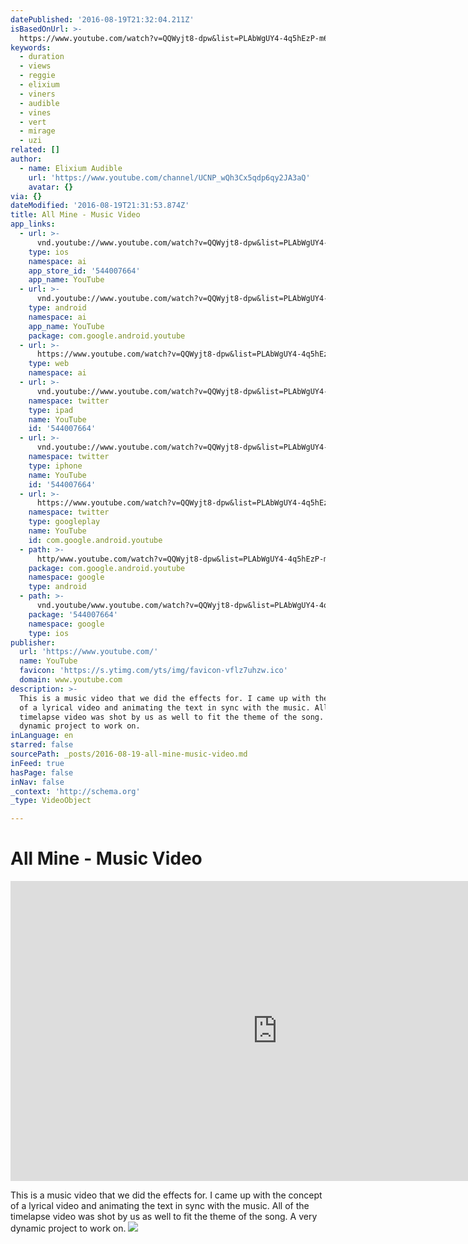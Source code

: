 ```yaml
---
datePublished: '2016-08-19T21:32:04.211Z'
isBasedOnUrl: >-
  https://www.youtube.com/watch?v=QQWyjt8-dpw&list=PLAbWgUY4-4q5hEzP-m69AkdP9KJ0NtFIJ
keywords:
  - duration
  - views
  - reggie
  - elixium
  - viners
  - audible
  - vines
  - vert
  - mirage
  - uzi
related: []
author:
  - name: Elixium Audible
    url: 'https://www.youtube.com/channel/UCNP_wQh3Cx5qdp6qy2JA3aQ'
    avatar: {}
via: {}
dateModified: '2016-08-19T21:31:53.874Z'
title: All Mine - Music Video
app_links:
  - url: >-
      vnd.youtube://www.youtube.com/watch?v=QQWyjt8-dpw&list=PLAbWgUY4-4q5hEzP-m69AkdP9KJ0NtFIJ&feature=applinks
    type: ios
    namespace: ai
    app_store_id: '544007664'
    app_name: YouTube
  - url: >-
      vnd.youtube://www.youtube.com/watch?v=QQWyjt8-dpw&list=PLAbWgUY4-4q5hEzP-m69AkdP9KJ0NtFIJ&feature=applinks
    type: android
    namespace: ai
    app_name: YouTube
    package: com.google.android.youtube
  - url: >-
      https://www.youtube.com/watch?v=QQWyjt8-dpw&list=PLAbWgUY4-4q5hEzP-m69AkdP9KJ0NtFIJ&feature=applinks
    type: web
    namespace: ai
  - url: >-
      vnd.youtube://www.youtube.com/watch?v=QQWyjt8-dpw&list=PLAbWgUY4-4q5hEzP-m69AkdP9KJ0NtFIJ&feature=applinks
    namespace: twitter
    type: ipad
    name: YouTube
    id: '544007664'
  - url: >-
      vnd.youtube://www.youtube.com/watch?v=QQWyjt8-dpw&list=PLAbWgUY4-4q5hEzP-m69AkdP9KJ0NtFIJ&feature=applinks
    namespace: twitter
    type: iphone
    name: YouTube
    id: '544007664'
  - url: >-
      https://www.youtube.com/watch?v=QQWyjt8-dpw&list=PLAbWgUY4-4q5hEzP-m69AkdP9KJ0NtFIJ
    namespace: twitter
    type: googleplay
    name: YouTube
    id: com.google.android.youtube
  - path: >-
      http/www.youtube.com/watch?v=QQWyjt8-dpw&list=PLAbWgUY4-4q5hEzP-m69AkdP9KJ0NtFIJ
    package: com.google.android.youtube
    namespace: google
    type: android
  - path: >-
      vnd.youtube/www.youtube.com/watch?v=QQWyjt8-dpw&list=PLAbWgUY4-4q5hEzP-m69AkdP9KJ0NtFIJ
    package: '544007664'
    namespace: google
    type: ios
publisher:
  url: 'https://www.youtube.com/'
  name: YouTube
  favicon: 'https://s.ytimg.com/yts/img/favicon-vflz7uhzw.ico'
  domain: www.youtube.com
description: >-
  This is a music video that we did the effects for. I came up with the concept
  of a lyrical video and animating the text in sync with the music. All of the
  timelapse video was shot by us as well to fit the theme of the song. A very
  dynamic project to work on.
inLanguage: en
starred: false
sourcePath: _posts/2016-08-19-all-mine-music-video.md
inFeed: true
hasPage: false
inNav: false
_context: 'http://schema.org'
_type: VideoObject

---
```

# All Mine - Music Video

<iframe src="https://cdn.embedly.com/widgets/media.html?src=https%3A%2F%2Fwww.youtube.com%2Fembed%2Fvideoseries%3Flist%3DPLAbWgUY4-4q5hEzP-m69AkdP9KJ0NtFIJ&amp;url=http%3A%2F%2Fwww.youtube.com%2Fwatch%3Fv%3DQQWyjt8-dpw&amp;image=https%3A%2F%2Fi.ytimg.com%2Fvi%2FQQWyjt8-dpw%2Fhqdefault.jpg&amp;key=b7d04c9b404c499eba89ee7072e1c4f7&amp;type=text%2Fhtml&amp;schema=youtube" width="854" height="480" scrolling="no" frameborder="0" allowfullscreen="" style=""></iframe>

This is a music video that we did the effects for. I came up with the concept of a lyrical video and animating the text in sync with the music. All of the timelapse video was shot by us as well to fit the theme of the song. A very dynamic project to work on.
![](https://the-grid-user-content.s3-us-west-2.amazonaws.com/13138dca-f98d-4d21-9464-6c07f882c43f.png)